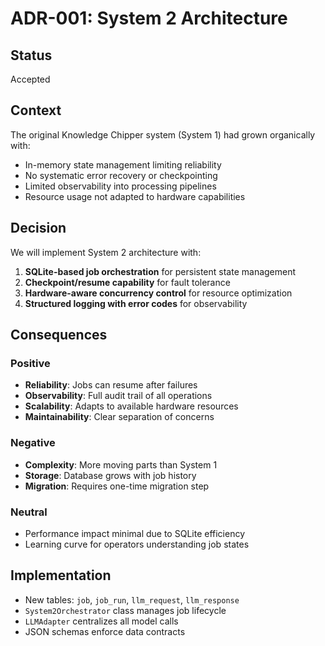 # ADR-001: System 2 Architecture

## Status
Accepted

## Context
The original Knowledge Chipper system (System 1) had grown organically with:
- In-memory state management limiting reliability
- No systematic error recovery or checkpointing
- Limited observability into processing pipelines
- Resource usage not adapted to hardware capabilities

## Decision
We will implement System 2 architecture with:
1. **SQLite-based job orchestration** for persistent state management
2. **Checkpoint/resume capability** for fault tolerance
3. **Hardware-aware concurrency control** for resource optimization
4. **Structured logging with error codes** for observability

## Consequences

### Positive
- **Reliability**: Jobs can resume after failures
- **Observability**: Full audit trail of all operations
- **Scalability**: Adapts to available hardware resources
- **Maintainability**: Clear separation of concerns

### Negative
- **Complexity**: More moving parts than System 1
- **Storage**: Database grows with job history
- **Migration**: Requires one-time migration step

### Neutral
- Performance impact minimal due to SQLite efficiency
- Learning curve for operators understanding job states

## Implementation
- New tables: `job`, `job_run`, `llm_request`, `llm_response`
- `System2Orchestrator` class manages job lifecycle
- `LLMAdapter` centralizes all model calls
- JSON schemas enforce data contracts

